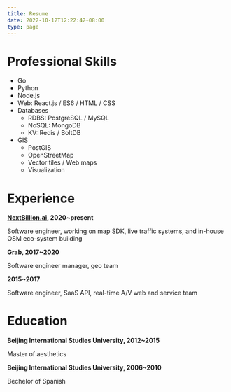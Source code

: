 ```yaml
---
title: Resume
date: 2022-10-12T12:22:42+08:00
type: page
---
```


# Professional Skills

- Go
- Python
- Node.js
- Web: React.js / ES6 / HTML / CSS
- Databases
  - RDBS: PostgreSQL / MySQL
  - NoSQL: MongoDB
  - KV: Redis / BoltDB
- GIS
  - PostGIS
  - OpenStreetMap
  - Vector tiles / Web maps
  - Visualization

# Experience

**[NextBillion.ai](https://nextbillion.ai), 2020~present**

Software engineer, working on map SDK, live traffic systems, and in-house OSM eco-system building

**[Grab](https://grab.com), 2017~2020**

Software engineer manager, geo team

**2015~2017**

Software engineer, SaaS API, real-time A/V web and service team

# Education

**Beijing International Studies University, 2012~2015**

Master of aesthetics

**Beijing International Studies University, 2006~2010**

Bechelor of Spanish
